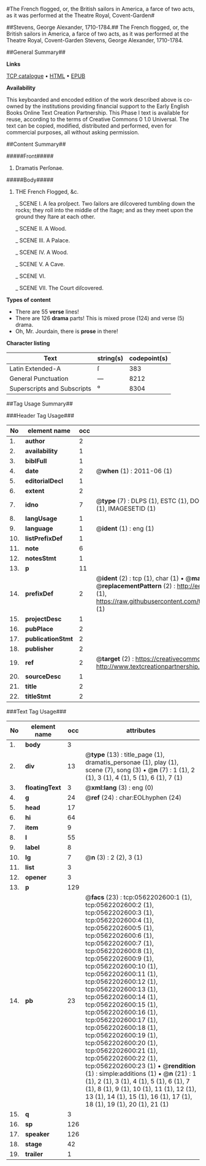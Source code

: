 #The French flogged, or, the British sailors in America, a farce of two acts, as it was performed at the Theatre Royal, Covent-Garden#

##Stevens, George Alexander, 1710-1784.##
The French flogged, or, the British sailors in America, a farce of two acts, as it was performed at the Theatre Royal, Covent-Garden
Stevens, George Alexander, 1710-1784.

##General Summary##

**Links**

[TCP catalogue](http://www.ota.ox.ac.uk/tcp/)  • 
[HTML](http://tei.it.ox.ac.uk/tcp/Texts-HTML/free/004/004842016.html)  • 
[EPUB](http://tei.it.ox.ac.uk/tcp/Texts-EPUB/free/004/004842016.epub)

**Availability**

This keyboarded and encoded edition of the
	       work described above is co-owned by the institutions
	       providing financial support to the Early English Books
	       Online Text Creation Partnership. This Phase I text is
	       available for reuse, according to the terms of Creative
	       Commons 0 1.0 Universal. The text can be copied,
	       modified, distributed and performed, even for
	       commercial purposes, all without asking permission.


##Content Summary##

#####Front#####

1. Dramatis Perſonae.

#####Body#####

1. THE French Flogged, &c.

    _ SCENE I. A ſea proſpect. Two ſailors are diſcovered tumbling down the rocks; they roll into the middle of the ſtage; and as they meet upon the ground they ſtare at each other.

    _ SCENE II. A Wood.

    _ SCENE III. A Palace.

    _ SCENE IV. A Wood.

    _ SCENE V. A Cave.

    _ SCENE VI.

    _ SCENE VII. The Court diſcovered.

**Types of content**

  * There are 55 **verse** lines!
  * There are 126 **drama** parts! This is mixed prose (124) and verse (5) drama.
  * Oh, Mr. Jourdain, there is **prose** in there!

**Character listing**


|Text|string(s)|codepoint(s)|
|---|---|---|
|Latin Extended-A|ſ|383|
|General Punctuation|—|8212|
|Superscripts             and Subscripts|⁰|8304|

##Tag Usage Summary##

###Header Tag Usage###

|No|element name|occ|attributes|
|---|---|---|---|
|1.|__author__|2||
|2.|__availability__|1||
|3.|__biblFull__|1||
|4.|__date__|2| @__when__ (1) : 2011-06 (1)|
|5.|__editorialDecl__|1||
|6.|__extent__|2||
|7.|__idno__|7| @__type__ (7) : DLPS (1), ESTC (1), DOCNO (1), TCP (1), GALEDOCNO (1), CONTENTSET (1), IMAGESETID (1)|
|8.|__langUsage__|1||
|9.|__language__|1| @__ident__ (1) : eng (1)|
|10.|__listPrefixDef__|1||
|11.|__note__|6||
|12.|__notesStmt__|1||
|13.|__p__|11||
|14.|__prefixDef__|2| @__ident__ (2) : tcp (1), char (1)  •  @__matchPattern__ (2) : ([0-9\-]+):([0-9IVX]+) (1), (.+) (1)  •  @__replacementPattern__ (2) : http://eebo.chadwyck.com/downloadtiff?vid=$1&page=$2 (1), https://raw.githubusercontent.com/textcreationpartnership/Texts/master/tcpchars.xml#$1 (1)|
|15.|__projectDesc__|1||
|16.|__pubPlace__|2||
|17.|__publicationStmt__|2||
|18.|__publisher__|2||
|19.|__ref__|2| @__target__ (2) : https://creativecommons.org/publicdomain/zero/1.0/ (1), http://www.textcreationpartnership.org/docs/. (1)|
|20.|__sourceDesc__|1||
|21.|__title__|2||
|22.|__titleStmt__|2||


###Text Tag Usage###

|No|element name|occ|attributes|
|---|---|---|---|
|1.|__body__|3||
|2.|__div__|13| @__type__ (13) : title_page (1), dramatis_personae (1), play (1), scene (7), song (3)  •  @__n__ (7) : 1 (1), 2 (1), 3 (1), 4 (1), 5 (1), 6 (1), 7 (1)|
|3.|__floatingText__|3| @__xml:lang__ (3) : eng (0)|
|4.|__g__|24| @__ref__ (24) : char:EOLhyphen (24)|
|5.|__head__|17||
|6.|__hi__|64||
|7.|__item__|9||
|8.|__l__|55||
|9.|__label__|8||
|10.|__lg__|7| @__n__ (3) : 2 (2), 3 (1)|
|11.|__list__|3||
|12.|__opener__|3||
|13.|__p__|129||
|14.|__pb__|23| @__facs__ (23) : tcp:0562202600:1 (1), tcp:0562202600:2 (1), tcp:0562202600:3 (1), tcp:0562202600:4 (1), tcp:0562202600:5 (1), tcp:0562202600:6 (1), tcp:0562202600:7 (1), tcp:0562202600:8 (1), tcp:0562202600:9 (1), tcp:0562202600:10 (1), tcp:0562202600:11 (1), tcp:0562202600:12 (1), tcp:0562202600:13 (1), tcp:0562202600:14 (1), tcp:0562202600:15 (1), tcp:0562202600:16 (1), tcp:0562202600:17 (1), tcp:0562202600:18 (1), tcp:0562202600:19 (1), tcp:0562202600:20 (1), tcp:0562202600:21 (1), tcp:0562202600:22 (1), tcp:0562202600:23 (1)  •  @__rendition__ (1) : simple:additions (1)  •  @__n__ (21) : 1 (1), 2 (1), 3 (1), 4 (1), 5 (1), 6 (1), 7 (1), 8 (1), 9 (1), 10 (1), 11 (1), 12 (1), 13 (1), 14 (1), 15 (1), 16 (1), 17 (1), 18 (1), 19 (1), 20 (1), 21 (1)|
|15.|__q__|3||
|16.|__sp__|126||
|17.|__speaker__|126||
|18.|__stage__|42||
|19.|__trailer__|1||
